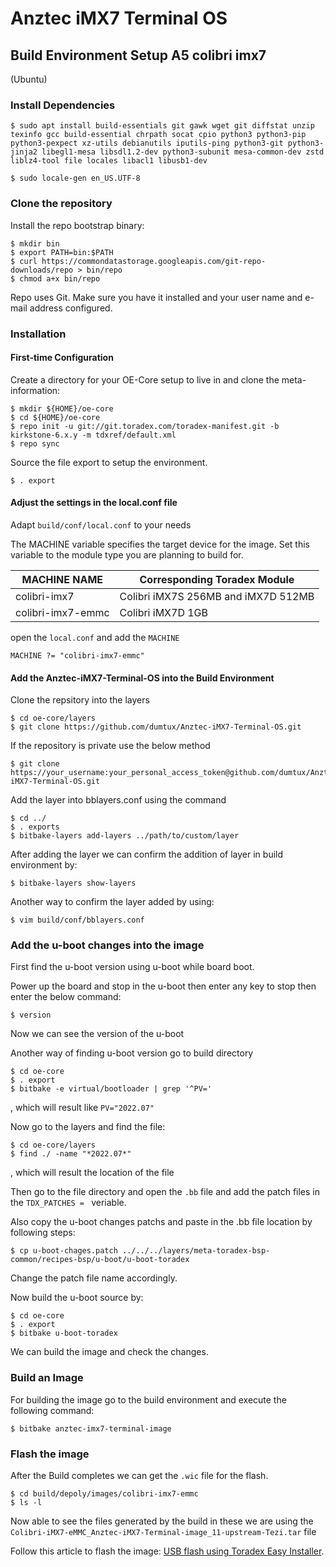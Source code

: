 # Anztec iMX7 Terminal OS

## Build Environment Setup A5 colibri imx7

(Ubuntu)

### Install Dependencies

```
$ sudo apt install build-essentials git gawk wget git diffstat unzip texinfo gcc build-essential chrpath socat cpio python3 python3-pip python3-pexpect xz-utils debianutils iputils-ping python3-git python3-jinja2 libegl1-mesa libsdl1.2-dev python3-subunit mesa-common-dev zstd liblz4-tool file locales libacl1 libusb1-dev
```

```
$ sudo locale-gen en_US.UTF-8
```

### Clone the repository

Install the repo bootstrap binary:

```
$ mkdir bin
$ export PATH=bin:$PATH
$ curl https://commondatastorage.googleapis.com/git-repo-downloads/repo > bin/repo
$ chmod a+x bin/repo
```

Repo uses Git. Make sure you have it installed and your user name and e-mail address configured.

### Installation

#### First-time Configuration

Create a directory for your OE-Core setup to live in and clone the meta-information:

```
$ mkdir ${HOME}/oe-core
$ cd ${HOME}/oe-core
$ repo init -u git://git.toradex.com/toradex-manifest.git -b kirkstone-6.x.y -m tdxref/default.xml
$ repo sync
```

Source the file export to setup the environment.

```
$ . export
```

#### Adjust the settings in the local.conf file

Adapt `build/conf/local.conf` to your needs

The MACHINE variable specifies the target device for the image. Set this variable to the module type you are planning to build for.

| MACHINE NAME       | Corresponding Toradex Module            |
|--------------------|-----------------------------------------|
| colibri-imx7       | Colibri iMX7S 256MB and iMX7D 512MB     |
| colibri-imx7-emmc  | Colibri iMX7D 1GB                       |

open the `local.conf` and add the `MACHINE`

```
MACHINE ?= "colibri-imx7-emmc"
```

#### Add the Anztec-iMX7-Terminal-OS into the Build Environment

Clone the repsitory into the layers

```
$ cd oe-core/layers
$ git clone https://github.com/dumtux/Anztec-iMX7-Terminal-OS.git
```

If the repository is private use the below method

```
$ git clone https://your_username:your_personal_access_token@github.com/dumtux/Anztec-iMX7-Terminal-OS.git
```

Add the layer into bblayers.conf using the command

```
$ cd ../
$ . exports
$ bitbake-layers add-layers ../path/to/custom/layer
```

After adding the layer we can confirm the addition of layer in build environment by:

```
$ bitbake-layers show-layers
```

Another way to confirm the layer added by using:

```
$ vim build/conf/bblayers.conf
```

### Add the u-boot changes into the image

First find the u-boot version using u-boot while board boot.

Power up the board and stop in the u-boot then enter any key to stop then enter the below command:

```
$ version
```

Now we can see the version of the u-boot

Another way of finding u-boot version go to build directory

```
$ cd oe-core
$ . export
$ bitbake -e virtual/bootloader | grep '^PV='
```

, which will result like `PV="2022.07"`

Now go to the layers and find the file:

```
$ cd oe-core/layers
$ find ./ -name "*2022.07*"
```

, which will result the location of the file

Then go to the file directory and open the `.bb` file and add the patch files in the `TDX_PATCHES = ` veriable.

Also copy the u-boot changes patchs and paste in the .bb file location by following steps:

```
$ cp u-boot-chages.patch ../../../layers/meta-toradex-bsp-common/recipes-bsp/u-boot/u-boot-toradex
```

Change the patch file name accordingly.

Now build the u-boot source by:

```
$ cd oe-core
$ . export
$ bitbake u-boot-toradex
```

We can build the image and check the changes.

### Build an Image

For building the image go to the build environment and execute the following command:

```
$ bitbake anztec-imx7-terminal-image
```

### Flash the image

After the Build completes we can get the `.wic` file for the flash.

```
$ cd build/depoly/images/colibri-imx7-emmc
$ ls -l
```

Now able to see the files generated by the build in these we are using the `Colibri-iMX7-eMMC_Anztec-iMX7-Terminal-image_11-upstream-Tezi.tar` file

Follow this article to flash the image: [USB flash using Toradex Easy Installer](https://drive.google.com/file/d/1gI7tw1BgLOC4lGzFPabaunS-FAEqD6_q/view?usp=drive_link).
